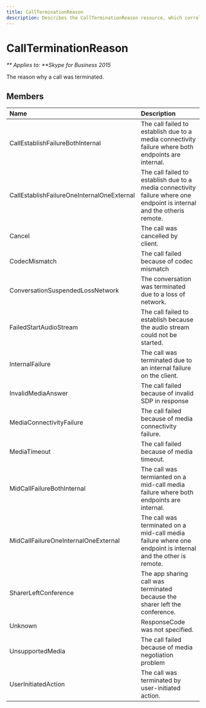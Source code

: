 ```yaml
---
title: CallTerminationReason
description: Describes the CallTerminationReason resource, which correlates to why a call is terminated, and provides a list of the resource's members.
---
```

# CallTerminationReason


_** Applies to: **Skype for Business 2015_

The reason why a call was terminated.
            
## Members



|Name|Description|
|:-----|:-----|
|CallEstablishFailureBothInternal|The call failed to establish due to a media connectivity failure where both endpoints are internal.|
|CallEstablishFailureOneInternalOneExternal|The call failed to establish due to a media connectivity failure where one endpoint is internal and the otheris remote.|
|Cancel|The call was cancelled by client.|
|CodecMismatch|The call failed because of codec mismatch|
|ConversationSuspendedLossNetwork|The conversation was terminated due to a loss of network.|
|FailedStartAudioStream|The call failed to establish because the audio stream could not be started.|
|InternalFailure|The call was terminated due to an internal failure on the client.|
|InvalidMediaAnswer|The call failed because of invalid SDP in response|
|MediaConnectivityFailure|The call failed because of media connectivity failure.|
|MediaTimeout|The call failed because of media timeout.|
|MidCallFailureBothInternal|The call was termianted on a mid-call media failure where both endpoints are internal.|
|MidCallFailureOneInternalOneExternal|The call was terminated on a mid-call media failure where one endpoint is internal and the other is remote.|
|SharerLeftConference|The app sharing call was terminated because the sharer left the conference.|
|Unknown|ResponseCode was not specified.|
|UnsupportedMedia|The call failed because of media negotiation problem|
|UserInitiatedAction|The call was terminated by user-initiated action.|
